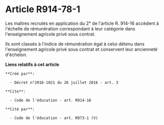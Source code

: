 # Article R914-78-1

Les maîtres recrutés en application du 2° de l'article R. 914-16 accèdent à l'échelle de rémunération correspondant à leur
catégorie dans l'enseignement agricole privé sous contrat. 

Ils sont classés à l'indice de rémunération égal à celui détenu dans l'enseignement agricole privé sous contrat et conservent
leur ancienneté d'échelon.

**Liens relatifs à cet article**

	**Créé par**:

	  - Décret n°2016-1021 du 26 juillet 2016 - art. 3

	**Cite**:

	  - Code de l'éducation - art. R914-16

	**Cité par**:

	  - Code de l'éducation - art. R973-1 (V)
